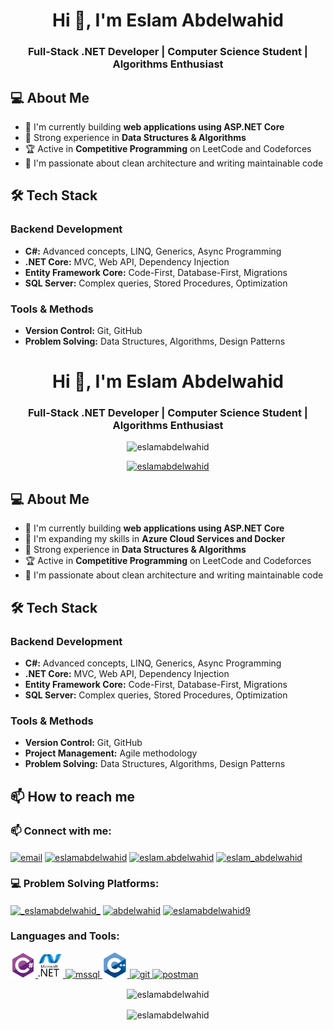 <h1 align="center">Hi 👋, I'm Eslam Abdelwahid</h1>
<h3 align="center">Full-Stack .NET Developer | Computer Science Student | Algorithms Enthusiast</h3>


## 💻 About Me

- 🔭 I'm currently building **web applications using ASP.NET Core**
- 💼 Strong experience in **Data Structures & Algorithms**
- 🏆 Active in **Competitive Programming** on LeetCode and Codeforces
- 📝 I'm passionate about clean architecture and writing maintainable code

## 🛠️ Tech Stack

### Backend Development
- **C#:** Advanced concepts, LINQ, Generics, Async Programming
- **.NET Core:** MVC, Web API, Dependency Injection
- **Entity Framework Core:** Code-First, Database-First, Migrations
- **SQL Server:** Complex queries, Stored Procedures, Optimization

### Tools & Methods
- **Version Control:** Git, GitHub
- **Problem Solving:** Data Structures, Algorithms, Design Patterns

<h1 align="center">Hi 👋, I'm Eslam Abdelwahid</h1>
<h3 align="center">Full-Stack .NET Developer | Computer Science Student | Algorithms Enthusiast</h3>

<p align="center">
  <img src="https://komarev.com/ghpvc/?username=eslamabdelwahid&label=Profile%20views&color=0e75b6&style=flat" alt="eslamabdelwahid" />
</p>

<p align="center">
  <a href="https://github.com/ryo-ma/github-profile-trophy">
    <img src="https://github-profile-trophy.vercel.app/?username=eslamabdelwahid&theme=onedark" alt="eslamabdelwahid" />
  </a>
</p>

## 💻 About Me

- 🔭 I'm currently building **web applications using ASP.NET Core**
- 🌱 I'm expanding my skills in **Azure Cloud Services and Docker**
- 💼 Strong experience in **Data Structures & Algorithms**
- 🏆 Active in **Competitive Programming** on LeetCode and Codeforces
- 📝 I'm passionate about clean architecture and writing maintainable code

## 🛠️ Tech Stack

### Backend Development
- **C#:** Advanced concepts, LINQ, Generics, Async Programming
- **.NET Core:** MVC, Web API, Dependency Injection
- **Entity Framework Core:** Code-First, Database-First, Migrations
- **SQL Server:** Complex queries, Stored Procedures, Optimization

### Tools & Methods
- **Version Control:** Git, GitHub
- **Project Management:** Agile methodology
- **Problem Solving:** Data Structures, Algorithms, Design Patterns

## 📫 How to reach me



<h3 align="left">📫 Connect with me:</h3>
<p align="left">
<a href="mailto:eslamabdelwahid9@gmail.com" target="blank"><img align="center" src="https://img.shields.io/badge/Gmail-D14836?style=for-the-badge&logo=gmail&logoColor=white" alt="email" height="30" /></a>
<a href="https://linkedin.com/in/eslamabdelwahid" target="blank"><img align="center" src="https://raw.githubusercontent.com/rahuldkjain/github-profile-readme-generator/master/src/images/icons/Social/linked-in-alt.svg" alt="eslamabdelwahid" height="30" width="40" /></a>
<a href="https://fb.com/eslam.abdelwahid" target="blank"><img align="center" src="https://raw.githubusercontent.com/rahuldkjain/github-profile-readme-generator/master/src/images/icons/Social/facebook.svg" alt="eslam.abdelwahid" height="30" width="40" /></a>
<a href="https://discord.com/users/eslam_abdelwahid" target="blank"><img align="center" src="https://raw.githubusercontent.com/rahuldkjain/github-profile-readme-generator/master/src/images/icons/Social/discord.svg" alt="eslam_abdelwahid" height="30" width="40" /></a>
</p>

<h3 align="left">💻 Problem Solving Platforms:</h3>
<p align="left">
<a href="https://codeforces.com/profile/_eslamabdelwahid_" target="blank"><img align="center" src="https://raw.githubusercontent.com/rahuldkjain/github-profile-readme-generator/master/src/images/icons/Social/codeforces.svg" alt="_eslamabdelwahid_" height="30" width="40" /></a>
<a href="https://www.leetcode.com/abdelwahid" target="blank"><img align="center" src="https://raw.githubusercontent.com/rahuldkjain/github-profile-readme-generator/master/src/images/icons/Social/leet-code.svg" alt="abdelwahid" height="30" width="40" /></a>
<a href="https://www.hackerrank.com/eslamabdelwahid9" target="blank"><img align="center" src="https://raw.githubusercontent.com/rahuldkjain/github-profile-readme-generator/master/src/images/icons/Social/hackerrank.svg" alt="eslamabdelwahid9" height="30" width="40" /></a>
</p>

<h3 align="left">Languages and Tools:</h3>
<p align="left">
  <a href="https://www.w3schools.com/cs/" target="_blank" rel="noreferrer">
    <img src="https://raw.githubusercontent.com/devicons/devicon/master/icons/csharp/csharp-original.svg" alt="csharp" width="40" height="40"/>
  </a>
  <a href="https://dotnet.microsoft.com/" target="_blank" rel="noreferrer">
    <img src="https://raw.githubusercontent.com/devicons/devicon/master/icons/dot-net/dot-net-original-wordmark.svg" alt="dotnet" width="40" height="40"/>
  </a>
  <a href="https://www.microsoft.com/en-us/sql-server" target="_blank" rel="noreferrer">
    <img src="https://www.svgrepo.com/show/303229/microsoft-sql-server-logo.svg" alt="mssql" width="40" height="40"/>
  </a>
  <a href="https://www.w3schools.com/cpp/" target="_blank" rel="noreferrer">
    <img src="https://raw.githubusercontent.com/devicons/devicon/master/icons/cplusplus/cplusplus-original.svg" alt="cplusplus" width="40" height="40"/>
  </a>
  <a href="https://git-scm.com/" target="_blank" rel="noreferrer">
    <img src="https://www.vectorlogo.zone/logos/git-scm/git-scm-icon.svg" alt="git" width="40" height="40"/>
  </a>
  <a href="https://postman.com" target="_blank" rel="noreferrer">
    <img src="https://www.vectorlogo.zone/logos/getpostman/getpostman-icon.svg" alt="postman" width="40" height="40"/>
  </a>
</p>

<p align="center">
  <img align="center" src="https://github-readme-stats.vercel.app/api/top-langs?username=eslamabdelwahid&show_icons=true&locale=en&layout=compact&theme=radical" alt="eslamabdelwahid" />
</p>

<p align="center">
  <img align="center" src="https://github-readme-streak-stats.herokuapp.com/?user=eslamabdelwahid&theme=dark" alt="eslamabdelwahid" />
</p>

